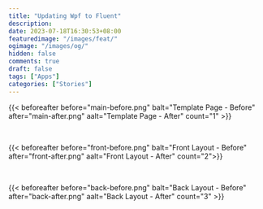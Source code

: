 ```yaml
---
title: "Updating Wpf to Fluent"
description: 
date: 2023-07-18T16:30:53+08:00
featuredimage: "/images/feat/"
ogimage: "/images/og/"
hidden: false
comments: true
draft: false
tags: ["Apps"]
categories: ["Stories"]
---
```


{{< beforeafter before="main-before.png" balt="Template Page - Before" after="main-after.png" aalt="Template Page - After" count="1" >}}

<br>

{{< beforeafter before="front-before.png" balt="Front Layout - Before" after="front-after.png" aalt="Front Layout - After" count="2">}}

<br>


{{< beforeafter before="back-before.png" balt="Back Layout - Before" after="back-after.png" aalt="Back Layout - After" count="3" >}}

